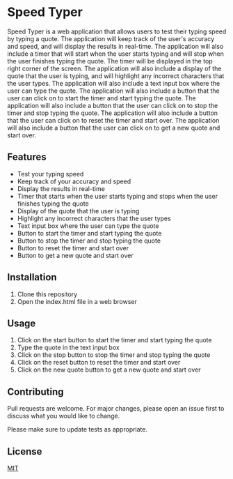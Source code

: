 # Speed Typer

Speed Typer is a web application that allows users to test their typing speed by typing a quote. The application will keep track of the user's accuracy and speed, and will display the results in real-time. The application will also include a timer that will start when the user starts typing and will stop when the user finishes typing the quote. The timer will be displayed in the top right corner of the screen. The application will also include a display of the quote that the user is typing, and will highlight any incorrect characters that the user types. The application will also include a text input box where the user can type the quote. The application will also include a button that the user can click on to start the timer and start typing the quote. The application will also include a button that the user can click on to stop the timer and stop typing the quote. The application will also include a button that the user can click on to reset the timer and start over. The application will also include a button that the user can click on to get a new quote and start over.

## Features

* Test your typing speed
* Keep track of your accuracy and speed
* Display the results in real-time
* Timer that starts when the user starts typing and stops when the user finishes typing the quote
* Display of the quote that the user is typing
* Highlight any incorrect characters that the user types
* Text input box where the user can type the quote
* Button to start the timer and start typing the quote
* Button to stop the timer and stop typing the quote
* Button to reset the timer and start over
* Button to get a new quote and start over

## Installation

1. Clone this repository
2. Open the index.html file in a web browser

## Usage

1. Click on the start button to start the timer and start typing the quote
2. Type the quote in the text input box
3. Click on the stop button to stop the timer and stop typing the quote
4. Click on the reset button to reset the timer and start over
5. Click on the new quote button to get a new quote and start over

## Contributing

Pull requests are welcome. For major changes, please open an issue first to discuss what you would like to change.

Please make sure to update tests as appropriate.

## License

[MIT](https://choosealicense.com/licenses/mit/)

